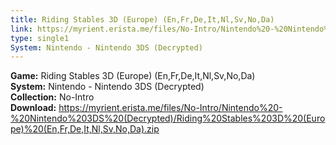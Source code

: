 ```yaml
---
title: Riding Stables 3D (Europe) (En,Fr,De,It,Nl,Sv,No,Da)
link: https://myrient.erista.me/files/No-Intro/Nintendo%20-%20Nintendo%203DS%20(Decrypted)/Riding%20Stables%203D%20(Europe)%20(En,Fr,De,It,Nl,Sv,No,Da).zip
type: single1
System: Nintendo - Nintendo 3DS (Decrypted)
---
```

<b>Game:</b> Riding Stables 3D (Europe) (En,Fr,De,It,Nl,Sv,No,Da)<br>
<b>System:</b> Nintendo - Nintendo 3DS (Decrypted)<br>
<b>Collection:</b> No-Intro<br>
<b>Download:</b> https://myrient.erista.me/files/No-Intro/Nintendo%20-%20Nintendo%203DS%20(Decrypted)/Riding%20Stables%203D%20(Europe)%20(En,Fr,De,It,Nl,Sv,No,Da).zip